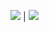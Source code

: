 <picture><source srcset="https://github-readme-stats.vercel.app/api?username=dschuppelius&include_all_commits=true&show_icons=&theme=buefy&hide_border=true&theme=dark" media="(prefers-color-scheme: dark)"/><sourc srcset="https://github-readme-stats.vercel.app/api?username=dschuppelius&include_all_commits=true&show_icons=&theme=buefy&hide_border=true" media="(prefers-color-scheme: light), (prefers-color-scheme: no-preference)" /><img src="https://github-readme-stats.vercel.app/api?username=dschuppelius&include_all_commits=true&show_icons=&theme=buefy&hide_border=true" /></picture> | <picture><source srcset="https://github-readme-stats.vercel.app/api/top-langs/?username=dschuppelius&include_all_commits=true&layout=compact&hide_border=true&theme=buefy&theme=dark" media="(prefers-color-scheme: dark)"/> <source srcset="https://github-readme-stats.vercel.app/api/top-langs/?username=dschuppelius&include_all_commits=true&layout=compact&hide_border=true&theme=buefy" media="(prefers-color-scheme: light), (prefers-color-scheme: no-preference)"/><img src="https://github-readme-stats.vercel.app/api/top-langs/?username=dschuppelius&include_all_commits=true&layout=compact&hide_border=true&theme=buefy" /></picture>
